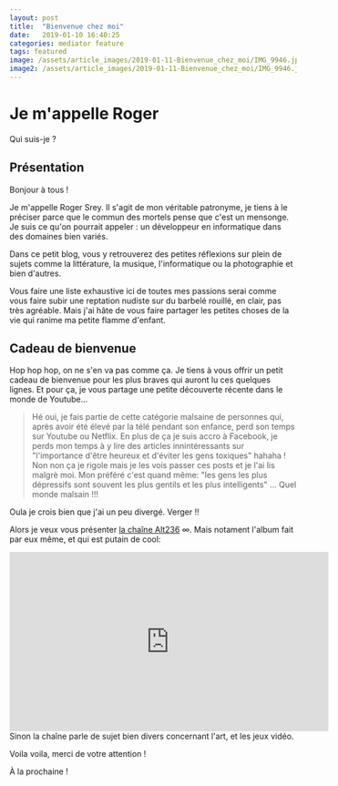 ```yaml
---
layout: post
title:  "Bienvenue chez moi"
date:   2019-01-10 16:40:25
categories: mediator feature
tags: featured
image: /assets/article_images/2019-01-11-Bienvenue_chez_moi/IMG_9946.jpg
image2: /assets/article_images/2019-01-11-Bienvenue_chez_moi/IMG_9946.jpg
---
```

# Je m'appelle Roger

Qui suis-je ?

## Présentation
Bonjour à tous !

Je m'appelle Roger Srey. Il s'agit de mon véritable patronyme, je tiens à le préciser parce que le commun des mortels pense que c'est un mensonge.
Je suis ce qu'on pourrait appeler : un développeur en informatique dans des domaines bien variés.

Dans ce petit blog, vous y retrouverez des petites réflexions sur plein de sujets comme la littérature, la musique, l'informatique ou la photographie et bien d'autres. 

Vous faire une liste exhaustive ici de toutes mes passions serai comme vous faire subir une reptation nudiste sur du barbelé rouillé, en clair, pas très agréable. Mais j'ai hâte de vous faire partager les petites choses de la vie qui ranime ma petite flamme d'enfant.

## Cadeau de bienvenue
Hop hop hop, on ne s'en va pas comme ça. Je tiens à vous offrir un petit cadeau de bienvenue pour les plus braves qui auront lu ces quelques lignes.
Et pour ça, je vous partage une petite découverte récente dans le monde de Youtube... 

>Hé oui, je fais partie de cette catégorie malsaine de personnes qui, après avoir été élevé par la télé pendant son enfance, perd son temps sur Youtube ou Netflix. 
>En plus de ça je suis accro à Facebook, je perds mon temps à y lire des articles innintéressants sur "l'importance d'être heureux et d'éviter les gens toxiques" hahaha ! Non non ça je rigole mais je les vois passer ces posts et je l'ai lis malgrè moi. Mon préféré c'est quand même: "les gens les plus dépressifs sont souvent les plus gentils et les plus intelligents" ... Quel monde malsain !!!

Oula je crois bien que j'ai un peu divergé. Verger !!

Alors je veux vous présenter [la chaîne Alt236](https://www.youtube.com/channel/UC1KxoDAzbWOWOhw5GbsE-Bw) ∞.
Mais notament l'album fait par eux même, et qui est putain de cool:
<iframe width="560" height="315" src="https://www.youtube.com/embed/zABG-oJzkJ0" frameborder="0" allow="accelerometer; autoplay; encrypted-media; gyroscope; picture-in-picture" allowfullscreen></iframe>
Sinon la chaîne parle de sujet bien divers concernant l'art, et les jeux vidéo.

Voila voila, merci de votre attention !

À la prochaine !